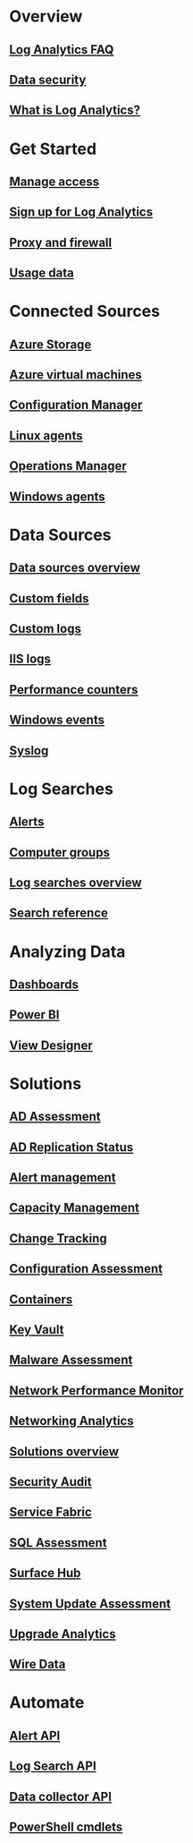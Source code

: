 # Overview
## [Log Analytics FAQ](log-analytics-faq.md)
## [Data security](log-analytics-security.md)
## [What is Log Analytics?](log-analytics-overview.md)
# Get Started
## [Manage access](log-analytics-manage-access.md)
## [Sign up for Log Analytics](log-analytics-get-started.md)
## [Proxy and firewall](log-analytics-proxy-firewall.md)
## [Usage data](log-analytics-usage.md)
# Connected Sources
## [Azure Storage](log-analytics-azure-storage.md)
## [Azure virtual machines](log-analytics-azure-vm-extension.md)
## [Configuration Manager](log-analytics-sccm.md)
## [Linux agents](log-analytics-linux-agents.md)
## [Operations Manager](log-analytics-om-agents.md)
## [Windows agents](log-analytics-windows-agents.md)
# Data Sources
## [Data sources overview](log-analytics-data-sources.md)
## [Custom fields](log-analytics-custom-fields.md)
## [Custom logs](log-analytics-data-sources-custom-logs.md)
## [IIS logs](log-analytics-data-sources-iis-logs.md)
## [Performance counters](log-analytics-data-sources-performance-counters.md)
## [Windows events](log-analytics-data-sources-windows-events.md)
## [Syslog](log-analytics-data-sources-syslog.md)
# Log Searches
## [Alerts](log-analytics-alerts.md)
## [Computer groups](log-analytics-computer-groups.md)
## [Log searches overview](log-analytics-log-searches.md)
## [Search reference](log-analytics-search-reference.md)
# Analyzing Data
## [Dashboards](log-analytics-dashboards.md)
## [Power BI](log-analytics-powerbi.md)
## [View Designer](log-analytics-view-designer.md)
# Solutions
## [AD Assessment](log-analytics-ad-assessment.md)
## [AD Replication Status](log-analytics-ad-replication-status.md)
## [Alert management](log-analytics-solution-alert-management.md)
## [Capacity Management](log-analytics-capacity.md)
## [Change Tracking](log-analytics-change-tracking.md)
## [Configuration Assessment](log-analytics-configuration-assessment.md)
## [Containers](log-analytics-containers.md)
## [Key Vault](log-analytics-azure-key-vault.md)
## [Malware Assessment](log-analytics-malware.md)
## [Network Performance Monitor](log-analytics-network-performance-monitor.md)
## [Networking Analytics](log-analytics-azure-networking-analytics.md)
## [Solutions overview](log-analytics-add-solutions.md)
## [Security Audit](oms-security-getting-started.md)
## [Service Fabric](log-analytics-service-fabric.md)
## [SQL Assessment](log-analytics-sql-assessment.md)
## [Surface Hub](log-analytics-surface-hubs.md)
## [System Update Assessment](log-analytics-system-update.md)
## [Upgrade Analytics](https://technet.microsoft.com/itpro/windows/deploy/manage-windows-upgrades-with-upgrade-analytics)
## [Wire Data](log-analytics-wire-data.md)
# Automate
## [Alert API](log-analytics-api-alerts.md)
## [Log Search API](log-analytics-log-search-api.md)
## [Data collector API](log-analytics-data-collector-api.md)
## [PowerShell cmdlets](log-analytics-powershell-workspace-configuration.md)
